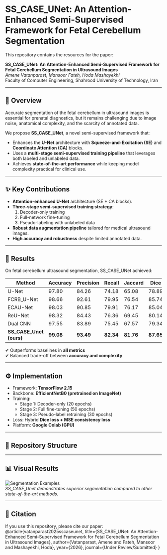 # SS_CASE_UNet: An Attention-Enhanced Semi-Supervised Framework for Fetal Cerebellum Segmentation

This repository contains the resources for the paper:

**SS_CASE_UNet: An Attention-Enhanced Semi-Supervised Framework for Fetal Cerebellum Segmentation in Ultrasound Images**  
*Amene Vatanparast, Mansoor Fateh, Hoda Mashayekhi*  
Faculty of Computer Engineering, Shahrood University of Technology, Iran  

---

## 📖 Overview
Accurate segmentation of the fetal cerebellum in ultrasound images is essential for prenatal diagnostics, but it remains challenging due to image noise, anatomical complexity, and the scarcity of annotated data.  

We propose **SS_CASE_UNet**, a novel semi-supervised framework that:
- Enhances the **U-Net** architecture with **Squeeze-and-Excitation (SE)** and **Coordinate Attention (CA)** blocks.  
- Uses a **multi-stage semi-supervised training pipeline** that leverages both labeled and unlabeled data.  
- Achieves **state-of-the-art performance** while keeping model complexity practical for clinical use.  

---

## ✨ Key Contributions
- **Attention-enhanced U-Net** architecture (SE + CA blocks).  
- **Three-stage semi-supervised training strategy**:
  1. Decoder-only training  
  2. Full-network fine-tuning  
  3. Pseudo-labeling with unlabeled data  
- **Robust data augmentation pipeline** tailored for medical ultrasound images.  
- **High accuracy and robustness** despite limited annotated data.  

---

## 🧪 Results
On fetal cerebellum ultrasound segmentation, SS_CASE_UNet achieved:

| Method        | Accuracy | Precision | Recall | Jaccard | Dice |
|---------------|----------|-----------|--------|---------|------|
| U-Net         | 97.80    | 84.26     | 74.18  | 65.08   | 78.89 |
| FCRB_U-Net    | 98.66    | 92.61     | 79.95  | 76.54   | 85.74 |
| ECAU-Net      | 98.03    | 90.85     | 79.91  | 76.17   | 85.04 |
| ReU-Net       | 98.32    | 84.43     | 76.36  | 69.45   | 80.14 |
| Dual CNN      | 97.55    | 83.89     | 75.45  | 67.57   | 79.34 |
| **SS_CASE_Unet (ours)** | **99.08** | **93.49** | **82.34** | **81.76** | **87.65** |

✔ Outperforms baselines in **all metrics**  
✔ Balanced trade-off between **accuracy and complexity**  

---

## ⚙️ Implementation
- Framework: **TensorFlow 2.15**
- Backbone: **EfficientNetB0 (pretrained on ImageNet)**
- Training:  
  - Stage 1: Decoder-only (20 epochs)  
  - Stage 2: Full fine-tuning (50 epochs)  
  - Stage 3: Pseudo-label retraining (30 epochs)  
- Loss: Hybrid **Dice loss + MSE consistency loss**  
- Platform: **Google Colab (GPU)**  

---

## 📂 Repository Structure


---

## 📊 Visual Results
![Segmentation Examples](results/segmentation_examples.png)  
*SS_CASE_Unet demonstrates superior segmentation compared to other state-of-the-art methods.*

---

## 📌 Citation
If you use this repository, please cite our paper:
@article{vatanparast2025sscaseunet,
title={SS_CASE_UNet: An Attention-Enhanced Semi-Supervised Framework for Fetal Cerebellum Segmentation in Ultrasound Images},
author={Vatanparast, Amene and Fateh, Mansoor and Mashayekhi, Hoda},
year={2026},
journal={Under Review/Submitted}
}
